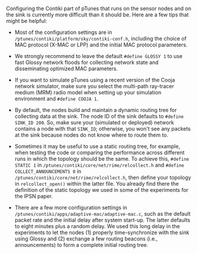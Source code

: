 Configuring the Contiki part of pTunes that runs on the sensor nodes and on the sink is currently more difficult than it should be. Here are a few tips that might be helpful:

* Most of the configuration settings are in `/ptunes/contiki/platform/sky/contiki-conf.h`, including the choice of MAC protocol (X-MAC or LPP) and the initial MAC protocol parameters.

 * We strongly recommend to leave the default `#define GLOSSY 1` to use fast Glossy network floods for collecting network state and disseminating optimized MAC parameters.

 * If you want to simulate pTunes using a recent version of the Cooja network simulator, make sure you select the multi-path ray-tracer medium (MRM) radio model when setting up your simulation environment and `#define COOJA 1`.

 * By default, the nodes build and maintain a dynamic routing tree for collecting data at the sink. The node ID of the sink defaults to `#define SINK_ID 200`. So, make sure your (simulated or deployed) network contains a node with that `SINK_ID`; otherwise, you won't see any packets at the sink because nodes do not know where to route them to.

* Sometimes it may be useful to use a static routing tree, for example, when testing the code or comparing the performance across different runs in which the topology should be the same. To achieve this, `#define STATIC 1` in `/ptunes/contiki/core/net/rime/relcollect.h` and `#define COLLECT_ANNOUNCEMENTS 0` in `/ptunes/contiki/core/net/rime/relcollect.h`, then define your topology in `relcollect_open()` within the latter file. You already find there the definition of the static topology we used in some of the experiments for the IPSN paper.

* There are a few more configuration settings in `/ptunes/contiki/apps/adaptive-mac/adaptive-mac.c`, such as the default packet rate and the initial delay after system start-up. The latter defaults to eight minutes plus a random delay. We used this long delay in the experiments to let the nodes (1) properly time-synchronize with the sink using Glossy and (2) exchange a few routing beacons (i.e., announcements) to form a complete initial routing tree.